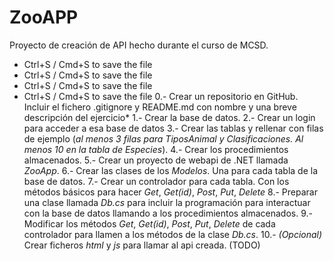 # ZooAPP
Proyecto de creación de API  hecho durante el curso de MCSD.

* Ctrl+S / Cmd+S to save the file
* Ctrl+S / Cmd+S to save the file
* Ctrl+S / Cmd+S to save the file
* Ctrl+S / Cmd+S to save the file
0.- Crear un repositorio en GitHub. Incluir el fichero .gitignore y README.md con nombre y una breve descripción del ejercicio*
1.- Crear la base de datos.
2.- Crear un login para acceder a esa base de datos
3.- Crear las tablas y rellenar con filas de ejemplo (*al menos 3 filas para TiposAnimal y Clasificaciones. Al menos 10 en la tabla de Especies*).
4.- Crear los procedimientos almacenados.
5.- Crear un proyecto de webapi de .NET llamada *ZooApp*.
6.- Crear las clases de los *Modelos*. Una para cada tabla de la base de datos.
7.- Crear un controlador para cada tabla. Con los métodos básicos para hacer *Get*, *Get(id)*, *Post*, *Put*, *Delete*
8.- Preparar una clase llamada *Db.cs* para incluir la programación para interactuar con la base de datos llamando a los procedimientos almacenados.
9.- Modificar los métodos *Get*, *Get(id)*, *Post*, *Put*, *Delete* de cada controlador para llamen a los métodos de la clase *Db.cs*.
10.- *(Opcional)* Crear ficheros *html* y *js* para llamar al api creada. (TODO)
